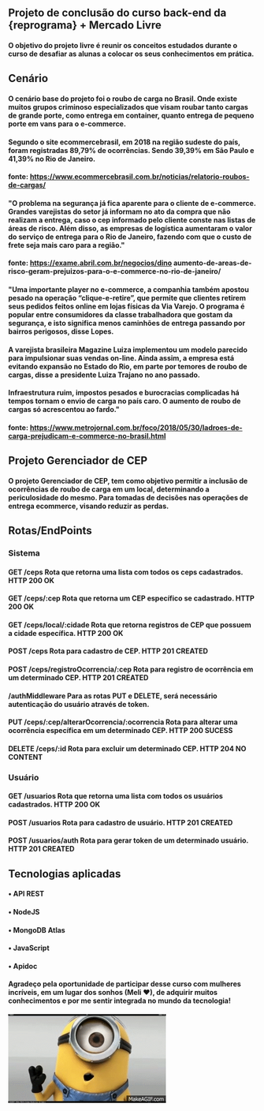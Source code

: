 ## Projeto de conclusão do curso back-end da {reprograma} + Mercado Livre

#### O objetivo do projeto livre é reunir os conceitos estudados durante o curso de desafiar as alunas a colocar os seus conhecimentos em prática.

## Cenário

#### O cenário base do projeto foi o roubo de carga no Brasil. Onde existe muitos grupos criminoso especializados que visam roubar tanto cargas de grande porte, como entrega em container, quanto entrega de pequeno porte em vans para o e-commerce. 

#### Segundo o site ecommercebrasil, em 2018 na região sudeste do país, foram registradas 89,79% de ocorrências. Sendo 39,39% em São Paulo e 41,39% no Rio de Janeiro.

#### fonte: https://www.ecommercebrasil.com.br/noticias/relatorio-roubos-de-cargas/

#### "O problema na segurança já fica aparente para o cliente de e-commerce. Grandes varejistas do setor já informam no ato da compra que não realizam a entrega, caso o cep informado pelo cliente conste nas listas de áreas de risco. Além disso, as empresas de logística aumentaram o valor do serviço de entrega para o Rio de Janeiro, fazendo com que o custo de frete seja mais caro para a região."

#### fonte: https://exame.abril.com.br/negocios/dino aumento-de-areas-de-risco-geram-prejuizos-para-o-e-commerce-no-rio-de-janeiro/

#### "Uma importante player no e-commerce, a companhia também apostou pesado na operação “clique-e-retire”, que permite que clientes retirem seus pedidos feitos online em lojas físicas da Via Varejo. O programa é popular entre consumidores da classe trabalhadora que gostam da segurança, e isto significa menos caminhões de entrega passando por bairros perigosos, disse Lopes.

#### A varejista brasileira Magazine Luiza implementou um modelo parecido para impulsionar suas vendas on-line. Ainda assim, a empresa está evitando expansão no Estado do Rio, em parte por temores de roubo de cargas, disse a presidente Luiza Trajano no ano passado.

#### Infraestrutura ruim, impostos pesados e burocracias complicadas há tempos tornam o envio de carga no país caro. O aumento de roubo de cargas só acrescentou ao fardo."

#### fonte: https://www.metrojornal.com.br/foco/2018/05/30/ladroes-de-carga-prejudicam-e-commerce-no-brasil.html

## Projeto Gerenciador de CEP

#### O projeto Gerenciador de CEP, tem como objetivo permitir a inclusão de ocorrências de roubo de carga em um local, determinando a periculosidade do mesmo. Para tomadas de decisões nas operações de entrega ecommerce, visando reduzir as perdas.

## Rotas/EndPoints

### Sistema

#### GET /ceps Rota que retorna uma lista com todos os ceps cadastrados. HTTP 200 OK

#### GET /ceps/:cep Rota que retorna um CEP específico se cadastrado. HTTP 200 OK

#### GET /ceps/local/:cidade Rota que retorna registros de CEP que possuem a cidade específica. HTTP 200 OK

#### POST /ceps Rota para cadastro de CEP. HTTP 201 CREATED

#### POST /ceps/registroOcorrencia/:cep Rota para registro de ocorrência em um determinado CEP. HTTP 201 CREATED

#### /authMiddleware Para as rotas PUT e DELETE, será necessário autenticação do usuário através de token.

#### PUT /ceps/:cep/alterarOcorrencia/:ocorrencia Rota para alterar uma ocorrência específica em um determinado CEP. HTTP 200 SUCESS 

#### DELETE /ceps/:id Rota para excluir um determinado CEP. HTTP 204 NO CONTENT

### Usuário

#### GET /usuarios Rota que retorna uma lista com todos os usuários cadastrados. HTTP 200 OK

#### POST /usuarios Rota para cadastro de usuário. HTTP 201 CREATED

#### POST /usuarios/auth Rota para gerar token de um determinado usuário. HTTP 201 CREATED

## Tecnologias aplicadas

#### • API REST
#### • NodeJS
#### • MongoDB Atlas
#### • JavaScript
#### • Apidoc


#### Agradeço pela oportunidade de participar desse curso com mulheres incríveis, em um lugar dos sonhos (Meli ♥), de adquirir muitos conhecimentos e por me sentir integrada no mundo da tecnologia!


![minions agradecimento](https://github.com/nataliajsilva/API--Gerenciador-CEP/blob/master/gif%20minions.gif)



